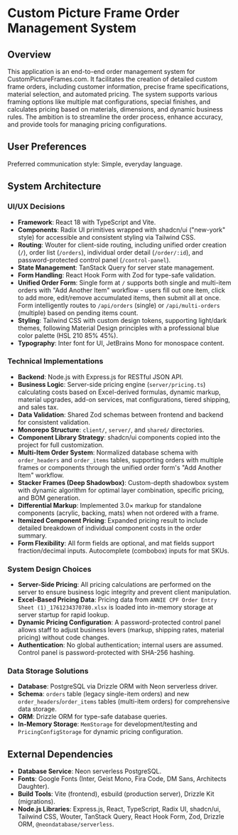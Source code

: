# Custom Picture Frame Order Management System

## Overview

This application is an end-to-end order management system for CustomPictureFrames.com. It facilitates the creation of detailed custom frame orders, including customer information, precise frame specifications, material selection, and automated pricing. The system supports various framing options like multiple mat configurations, special finishes, and calculates pricing based on materials, dimensions, and dynamic business rules. The ambition is to streamline the order process, enhance accuracy, and provide tools for managing pricing configurations.

## User Preferences

Preferred communication style: Simple, everyday language.

## System Architecture

### UI/UX Decisions
-   **Framework**: React 18 with TypeScript and Vite.
-   **Components**: Radix UI primitives wrapped with shadcn/ui ("new-york" style) for accessible and consistent styling via Tailwind CSS.
-   **Routing**: Wouter for client-side routing, including unified order creation (`/`), order list (`/orders`), individual order detail (`/order/:id`), and password-protected control panel (`/control-panel`).
-   **State Management**: TanStack Query for server state management.
-   **Form Handling**: React Hook Form with Zod for type-safe validation.
-   **Unified Order Form**: Single form at `/` supports both single and multi-item orders with "Add Another Item" workflow - users fill out one item, click to add more, edit/remove accumulated items, then submit all at once. Form intelligently routes to `/api/orders` (single) or `/api/multi-orders` (multiple) based on pending items count.
-   **Styling**: Tailwind CSS with custom design tokens, supporting light/dark themes, following Material Design principles with a professional blue color palette (HSL 210 85% 45%).
-   **Typography**: Inter font for UI, JetBrains Mono for monospace content.

### Technical Implementations
-   **Backend**: Node.js with Express.js for RESTful JSON API.
-   **Business Logic**: Server-side pricing engine (`server/pricing.ts`) calculating costs based on Excel-derived formulas, dynamic markup, material upgrades, add-on services, mat configurations, tiered shipping, and sales tax.
-   **Data Validation**: Shared Zod schemas between frontend and backend for consistent validation.
-   **Monorepo Structure**: `client/`, `server/`, and `shared/` directories.
-   **Component Library Strategy**: shadcn/ui components copied into the project for full customization.
-   **Multi-Item Order System**: Normalized database schema with `order_headers` and `order_items` tables, supporting orders with multiple frames or components through the unified order form's "Add Another Item" workflow.
-   **Stacker Frames (Deep Shadowbox)**: Custom-depth shadowbox system with dynamic algorithm for optimal layer combination, specific pricing, and BOM generation.
-   **Differential Markup**: Implemented 3.0× markup for standalone components (acrylic, backing, mats) when not ordered with a frame.
-   **Itemized Component Pricing**: Expanded pricing result to include detailed breakdown of individual component costs in the order summary.
-   **Form Flexibility**: All form fields are optional, and mat fields support fraction/decimal inputs. Autocomplete (combobox) inputs for mat SKUs.

### System Design Choices
-   **Server-Side Pricing**: All pricing calculations are performed on the server to ensure business logic integrity and prevent client manipulation.
-   **Excel-Based Pricing Data**: Pricing data from `ANNIE CPF Order Entry Sheet (1)_1761234370780.xlsx` is loaded into in-memory storage at server startup for rapid lookup.
-   **Dynamic Pricing Configuration**: A password-protected control panel allows staff to adjust business levers (markup, shipping rates, material pricing) without code changes.
-   **Authentication**: No global authentication; internal users are assumed. Control panel is password-protected with SHA-256 hashing.

### Data Storage Solutions
-   **Database**: PostgreSQL via Drizzle ORM with Neon serverless driver.
-   **Schema**: `orders` table (legacy single-item orders) and new `order_headers`/`order_items` tables (multi-item orders) for comprehensive data storage.
-   **ORM**: Drizzle ORM for type-safe database queries.
-   **In-Memory Storage**: `MemStorage` for development/testing and `PricingConfigStorage` for dynamic pricing configuration.

## External Dependencies

-   **Database Service**: Neon serverless PostgreSQL.
-   **Fonts**: Google Fonts (Inter, Geist Mono, Fira Code, DM Sans, Architects Daughter).
-   **Build Tools**: Vite (frontend), esbuild (production server), Drizzle Kit (migrations).
-   **Node.js Libraries**: Express.js, React, TypeScript, Radix UI, shadcn/ui, Tailwind CSS, Wouter, TanStack Query, React Hook Form, Zod, Drizzle ORM, `@neondatabase/serverless`.